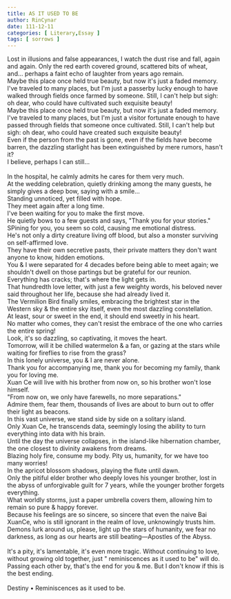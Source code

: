 ```yaml
---
title: AS IT USED TO BE
author: RinCynar
date: 111-12-11
categories: [ Literary,Essay ]
tags: [ sorrows ]
---
```


Lost in illusions and false appearances, I watch the dust rise and fall, again and again. Only the red earth covered
ground, scattered bits of wheat, and... perhaps a faint echo of laughter from years ago remain.
<br>
Maybe this place once held true beauty, but now it's just a faded memory.
<br>
I've traveled to many places, but I'm just a passerby lucky enough to have walked through fields once farmed by someone.
Still, I can't help but sigh: oh dear, who could have cultivated such exquisite beauty!
<br>
Maybe this place once held true beauty, but now it's just a faded memory.
<br>
I've traveled to many places, but I'm just a visitor fortunate enough to have passed through fields that someone once
cultivated. Still, I can't help but sigh: oh dear, who could have created such exquisite beauty!
<br>
Even if the person from the past is gone, even if the fields have become barren, the dazzling starlight has been
extinguished by mere rumors, hasn't it?
<br>
I believe, perhaps I can still...
<br>
<br>
In the hospital, he calmly admits he cares for them very much.
<br>
At the wedding celebration, quietly drinking among the many guests, he simply gives a deep bow, saying with a smile...
<br>
Standing unnoticed, yet filled with hope.
<br>
They meet again after a long time.
<br>
I've been waiting for you to make the first move.
<br>
He quietly bows to a few guests and says, "Thank you for your stories."
<br>
SPining for you, you seem so cold, causing me emotional distress.
<br>
He's not only a dirty creature living off blood, but also a monster surviving on self-affirmed love.
<br>
They have their own secretive pasts, their private matters they don't want anyone to know, hidden emotions.
<br>
You & I were separated for 4 decades before being able to meet again; we shouldn't dwell on those partings but be
grateful for our reunion.
<br>
Everything has cracks; that's where the light gets in.
<br>
That hundredth love letter, with just a few weighty words, his beloved never said throughout her life, because she had
already lived it.
<br>
The Vermilion Bird finally smiles, embracing the brightest star in the Western sky & the entire sky itself, even the
most dazzling constellation.
<br>
At least, sour or sweet in the end, it should end sweetly in his heart.
<br>
No matter who comes, they can't resist the embrace of the one who carries the entire spring!
<br>
Look, it's so dazzling, so captivating, it moves the heart.
<br>
Tomorrow, will it be chilled watermelon & a fan, or gazing at the stars while waiting for fireflies to rise from the
grass?
<br>
In this lonely universe, you & I are never alone.
<br>
Thank you for accompanying me, thank you for becoming my family, thank you for loving me.
<br>
Xuan Ce will live with his brother from now on, so his brother won't lose himself.
<br>
"From now on, we only have farewells, no more separations."
<br>
Admire them, fear them, thousands of lives are about to burn out to offer their light as beacons.
<br>
In this vast universe, we stand side by side on a solitary island.
<br>
Only Xuan Ce, he transcends data, seemingly losing the ability to turn everything into data with his brain.
<br>
Until the day the universe collapses, in the island-like hibernation chamber, the one closest to divinity awakens from
dreams.
<br>
Blazing holy fire, consume my body. Pity us, humanity, for we have too many worries!
<br>
In the apricot blossom shadows, playing the flute until dawn.
<br>
Only the pitiful elder brother who deeply loves his younger brother, lost in the abyss of unforgivable guilt for 7
years, while the younger brother forgets everything.
<br>
What worldly storms, just a paper umbrella covers them, allowing him to remain so pure & happy forever.
<br>
Because his feelings are so sincere, so sincere that even the naive Bai XuanCe, who is still ignorant in the realm of
love, unknowingly trusts him.
<br>
Demons lurk around us, please, light up the stars of humanity, we fear no darkness, as long as our hearts are still
beating—Apostles of the Abyss.
<br>
<br>
It's a pity, it's lamentable, it's even more tragic. Without continuing to love, without growing old together, just "
reminiscences as it used to be" will do. Passing each other by, that's the end for you & me. But I don't know if this is
the best ending.
<br>
<br>
Destiny • Reminiscences as it used to be.